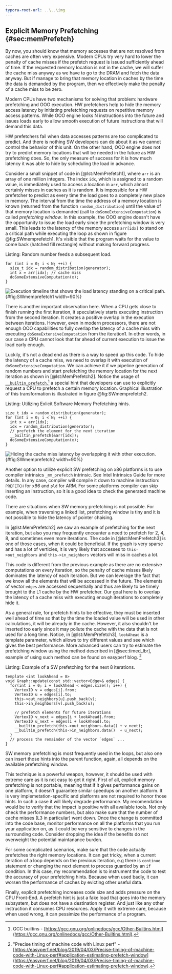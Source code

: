 ```yaml
---
typora-root-url: ..\..\img
---
```


## Explicit Memory Prefetching {#sec:memPrefetch}

By now, you should know that memory accesses that are not resolved from caches are often very expensive. Modern CPUs try very hard to lower the penalty of cache misses if the prefetch request is issued sufficiently ahead of time. If the requested memory location is not in the cache, we will suffer the cache miss anyway as we have to go to the DRAM and fetch the data anyway. But if manage to bring that memory location in caches by the time the data is demanded by the program, then we effectively make the penalty of a cache miss to be zero.

Modern CPUs have two mechanisms for solving that problem: hardware prefetching and OOO execution. HW prefetchers help to hide the memory access latency by initiating prefetching requests on repetitive memory access patterns. While OOO engine looks N instructions into the future and issues loads early to allow smooth execution of future instructions that will demand this data.

HW prefetchers fail when data accesses patterns are too complicated to predict. And there is nothing SW developers can do about it as we cannot control the behavior of this unit. On the other hand, OOO engine does not try to predict memory locations that will be needed in the future as HW prefetching does. So, the only measure of success for it is how much latency it was able to hide by scheduling the load in advance.

Consider a small snippet of code in [@lst:MemPrefetch1], where `arr` is an array of one million integers. The index `idx`, which is assigned to a random value, is immediately used to access a location in `arr`, which almost certainly misses in caches as it is random. It is impossible for a HW prefetcher to predict as every time the load goes to a completely new place in memory. The interval from the time the address of a memory location is known (returned from the function `random_distribution`) until the value of that memory location is demanded (call to `doSomeExtensiveComputation`) is called *prefetching window*. In this example, the OOO engine doesn't have the opportunity to issue the load early since the prefetching window is very small. This leads to the latency of the memory access `arr[idx]` to stand on a critical path while executing the loop as shown in figure @fig:SWmemprefetch1. It's visible that the program waits for the value to come back (hatched fill rectangle) without making forward progress.

Listing: Random number feeds a subsequent load.

~~~~ {#lst:MemPrefetch1 .cpp}
for (int i = 0; i < N; ++i) {
  size_t idx = random_distribution(generator);
  int x = arr[idx]; // cache miss
  doSomeExtensiveComputation(x);
}
~~~~~~~~~~~~~~~~~~~~~~~~~~~~~~~~~~~~~~~~~~~~~~~~~

![Execution timeline that shows the load latency standing on a critical path.](../../img/memory-access-opts/SWmemprefetch1.png){#fig:SWmemprefetch1 width=90%}

There is another important observation here. When a CPU gets close to finish running the first iteration, it speculatively starts executing instruction from the second iteration. It creates a positive overlap in the execution between iterations. However, even in modern processors, there are not enough OOO capabilities to fully overlap the latency of a cache miss with executing `doSomeExtensiveComputation` from the iteration1. In other words, in our case a CPU cannot look that far ahead of current execution to issue the load early enough.

Luckily, it's not a dead end as there is a way to speed up this code. To hide the latency of a cache miss, we need to overlap it with execution of `doSomeExtensiveComputation`. We can achieve it if we pipeline generation of random numbers and start prefetching the memory location for the next iteration as shown in [@lst:MemPrefetch2]. Notice the usage of [`__builtin_prefetch`](https://gcc.gnu.org/onlinedocs/gcc/Other-Builtins.html),[^4] a special hint that developers can use to explicitly request a CPU to prefetch a certain memory location. Graphical illustration of this transformation is illustrated in figure @fig:SWmemprefetch2.

Listing: Utilizing Exlicit Software Memory Prefetching hints.

~~~~ {#lst:MemPrefetch2 .cpp}
size_t idx = random_distribution(generator);
for (int i = 0; i < N; ++i) {
  int x = arr[idx]; 
  idx = random_distribution(generator);
  // prefetch the element for the next iteration
  __builtin_prefetch(&arr[idx]);
  doSomeExtensiveComputation(x);
}
~~~~~~~~~~~~~~~~~~~~~~~~~~~~~~~~~~~~~~~~~~~~~~~~~

![Hiding the cache miss latency by overlapping it with other execution.](../../img/memory-access-opts/SWmemprefetch2.png){#fig:SWmemprefetch2 width=90%}

Another option to utilize explicit SW prefetching on x86 platforms is to use compiler intrinsics `_mm_prefetch` intrinsic. See Intel Intrinsics Guide for more details. In any case, compiler will compile it down to machine instruction: `PREFETCH` for x86 and `pld` for ARM. For some platforms compiler can skip inserting an instruction, so it is a good idea to check the generated machine code.

There are situations when SW memory prefetching is not possible. For example, when traversing a linked list, prefetching window is tiny and it is not possible to hide the latency of pointer chaising.

In [@lst:MemPrefetch2] we saw an example of prefetching for the next iteration, but also you may frequently encounter a need to prefetch for 2, 4, 8, and sometimes even more iterations. The code in [@lst:MemPrefetch3] is one of those cases, when it could be beneficial. If the graph is very sparse and has a lot of verticies, it is very likely that accesses to `this->out_neighbors` and `this->in_neighbors` vectors will miss in caches a lot.

This code is different from the previous example as there are no extensive computations on every iteration, so the penalty of cache misses likely dominates the latency of each iteration. But we can leverage the fact that we know all the elements that will be accessed in the future. The elements of vector `edges` are accessed sequentially and thus are likely to be timely brought to the L1 cache by the HW prefetcher. Our goal here is to overlap the latency of a cache miss with executing enough iterations to completely hide it.

As a general rule, for prefetch hints to be effective, they must be inserted well ahead of time so that by the time the loaded value will be used in other calculations, it will be already in the cache. However, it also shouldn't be inserted too early since it may pollute the cache with the data that is not used for a long time. Notice, in [@lst:MemPrefetch3], `lookAhead` is a template parameter, which allows to try different values and see which gives the best performance. More advanced users can try to estimate the prefetching window using the method described in [@sec:timed_lbr], example of using such method can be found on easyperf blog. [^5]

Listing: Example of a SW prefetching for the next 8 iterations.

~~~~ {#lst:MemPrefetch3 .cpp}
template <int lookAhead = 8>
void Graph::update(const std::vector<Edge>& edges) {
  for(int i = 0; i + lookAhead < edges.size(); i++) {
    VertexID v = edges[i].from;
    VertexID u = edges[i].to;
    this->out_neighbors[u].push_back(v);
    this->in_neighbors[v].push_back(u);

    // prefetch elements for future iterations
    VertexID v_next = edges[i + lookAhead].from;
    VertexID u_next = edges[i + lookAhead].to;
    __builtin_prefetch(this->out_neighbors.data() + v_next);
    __builtin_prefetch(this->in_neighbors.data()  + u_next);
  }
  // process the remainder of the vector `edges` ...
}
~~~~~~~~~~~~~~~~~~~~~~~~~~~~~~~~~~~~~~~~~~~~~~~~~

SW memory prefetching is most frequently used in the loops, but also one can insert those hints into the parent function, again, all depends on the available prefetching window.

This technique is a powerful weapon, however, it should be used with extreme care as it is not easy to get it right. First of all, explicit memory prefetching is not portable, meaning that if it gives performance gains on one platform, it doesn't guarantee similar speedups on another platform. It is very implemetation-specific and platforms are not required to honor those hints. In such a case it will likely degrade performance. My recomendation would be to verify that the impact is positive with all available tools. Not only check the performance numbers, but also make sure that the number of cache misses (L3 in particular) went down. Once the change is committed into the code base, monitor performance on all the platforms that you run your application on, as it could be very sensitive to changes in the surrounding code. Consider dropping the idea if the benefits do not overweight the potential maintanance burden.

For some complicated scenarios, make sure that the code actually prefetches the right memory locations. It can get tricky, when a current iteration of a loop depends on the previous iteration, e.g there is `continue` statement or changing the next element to process guarded by an `if` condition. In this case, my recommendation is to instrument the code to test the accuracy of your prefetching hints. Because when used badly, it can worsen the performance of caches by evicting other useful data.

Finally, explicit prefetching increases code size and adds pressure on the CPU Front-End. A prefetch hint is just a fake load that goes into the memory subsystem, but does not have a destination register. And just like any other instruction it consumes CPU resources. Apply it with extreme care, because when used wrong, it can pessimize the performance of a program.

[^4]: GCC builtins - [https://gcc.gnu.org/onlinedocs/gcc/Other-Builtins.html](https://gcc.gnu.org/onlinedocs/gcc/Other-Builtins.html).
[^5]: "Precise timing of machine code with Linux perf" - [https://easyperf.net/blog/2019/04/03/Precise-timing-of-machine-code-with-Linux-perf#application-estimating-prefetch-window](https://easyperf.net/blog/2019/04/03/Precise-timing-of-machine-code-with-Linux-perf#application-estimating-prefetch-window).
